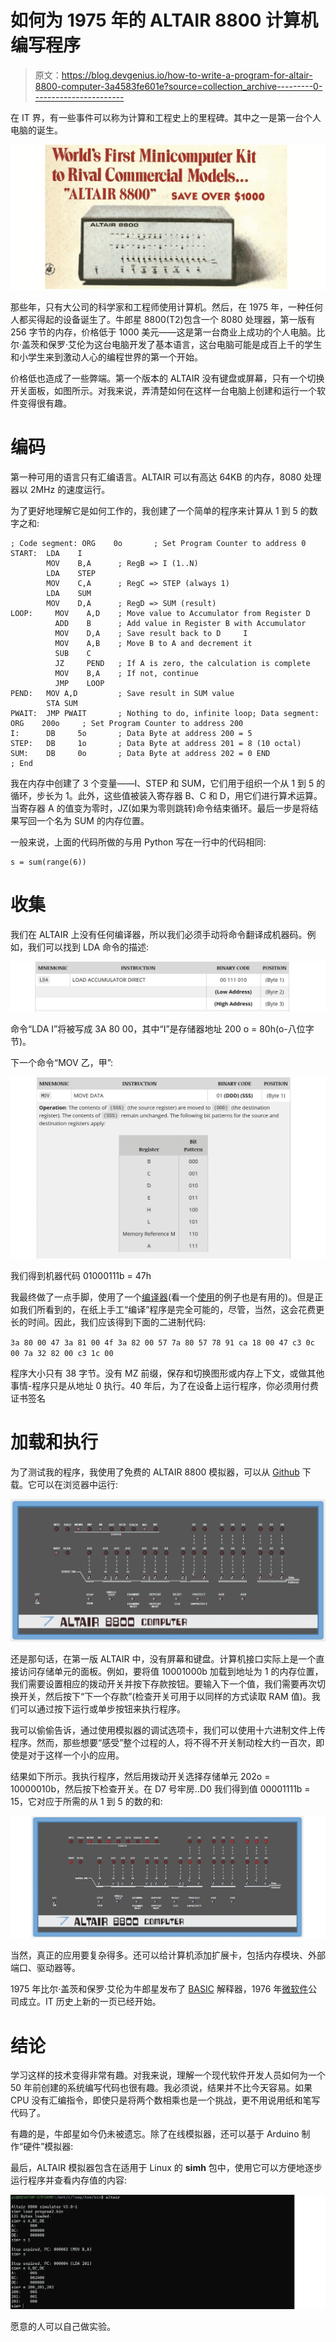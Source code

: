 # 如何为 1975 年的 ALTAIR 8800 计算机编写程序

> 原文：<https://blog.devgenius.io/how-to-write-a-program-for-altair-8800-computer-3a4583fe601e?source=collection_archive---------0----------------------->

在 IT 界，有一些事件可以称为计算和工程史上的里程碑。其中之一是第一台个人电脑的诞生。

![](img/9b9acaa776b2a6056a4076817631d67c.png)

那些年，只有大公司的科学家和工程师使用计算机。然后，在 1975 年，一种任何人都买得起的设备诞生了。牛郎星 8800(T2)包含一个 8080 处理器，第一版有 256 字节的内存，价格低于 1000 美元——这是第一台商业上成功的个人电脑。比尔·盖茨和保罗·艾伦为这台电脑开发了基本语言，这台电脑可能是成百上千的学生和小学生来到激动人心的编程世界的第一个开始。

价格低也造成了一些弊端。第一个版本的 ALTAIR 没有键盘或屏幕，只有一个切换开关面板，如图所示。对我来说，弄清楚如何在这样一台电脑上创建和运行一个软件变得很有趣。

# 编码

第一种可用的语言只有汇编语言。ALTAIR 可以有高达 64KB 的内存，8080 处理器以 2MHz 的速度运行。

为了更好地理解它是如何工作的，我创建了一个简单的程序来计算从 1 到 5 的数字之和:

```
; Code segment: ORG    0o       ; Set Program Counter to address 0
START:  LDA    I
        MOV    B,A      ; RegB => I (1..N)
        LDA    STEP
        MOV    C,A      ; RegC => STEP (always 1)
        LDA    SUM
        MOV    D,A      ; RegD => SUM (result)
LOOP:     MOV    A,D    ; Move value to Accumulator from Register D
          ADD    B      ; Add value in Register B with Accumulator
          MOV    D,A    ; Save result back to D     I
          MOV    A,B    ; Move B to A and decrement it
          SUB    C
          JZ     PEND   ; If A is zero, the calculation is complete
          MOV    B,A    ; If not, continue
          JMP    LOOP     
PEND:   MOV A,D         ; Save result in SUM value
        STA SUM
PWAIT:  JMP PWAIT       ; Nothing to do, infinite loop; Data segment: ORG    200o     ; Set Program Counter to address 200
I:      DB     5o       ; Data Byte at address 200 = 5
STEP:   DB     1o       ; Data Byte at address 201 = 8 (10 octal)
SUM:    DB     0o       ; Data Byte at address 202 = 0 END             ; End
```

我在内存中创建了 3 个变量——I、STEP 和 SUM，它们用于组织一个从 1 到 5 的循环，步长为 1。此外，这些值被装入寄存器 B、C 和 D，用它们进行算术运算。当寄存器 A 的值变为零时，JZ(如果为零则跳转)命令结束循环。最后一步是将结果写回一个名为 SUM 的内存位置。

一般来说，上面的代码所做的与用 Python 写在一行中的代码相同:

```
s = sum(range(6))
```

# 收集

我们在 ALTAIR 上没有任何编译器，所以我们必须手动将命令翻译成机器码。例如，我们可以找到 LDA 命令的描述:

![](img/288fa196986ef36e5210b13d3e95659f.png)

命令“LDA I”将被写成 3A 80 00，其中“I”是存储器地址 200 o = 80h(o-八位字节)。

下一个命令“MOV 乙，甲”:

![](img/b072572ccf9977ab43fd2b3692892f07.png)

我们得到机器代码 01000111b = 47h

我最终做了一点手脚，使用了一个[编译器](http://john.ccac.rwth-aachen.de:8000/as/download.html)(看一个[使用](https://ubuntourist.codeberg.page/Altair-8800/linux.html)的例子也是有用的)。但是正如我们所看到的，在纸上手工“编译”程序是完全可能的，尽管，当然，这会花费更长的时间。因此，我们应该得到下面的二进制代码:

`3a 80 00 47 3a 81 00 4f 3a 82 00 57 7a 80 57 78 91 ca 18 00 47 c3 0c 00 7a 32 82 00 c3 1c 00`

程序大小只有 38 字节。没有 MZ 前缀，保存和切换图形或内存上下文，或做其他事情-程序只是从地址 0 执行。40 年后，为了在设备上运行程序，你必须用付费证书签名

# 加载和执行

为了测试我的程序，我使用了免费的 ALTAIR 8800 模拟器，可以从 [Github](https://github.com/wixette/8800-simulator) 下载。它可以在浏览器中运行:

![](img/d2ecd1c29a8ac279dc9e48e0106938e5.png)

还是那句话，在第一版 ALTAIR 中，没有屏幕和键盘。计算机接口实际上是一个直接访问存储单元的面板。例如，要将值 10001000b 加载到地址为 1 的内存位置，我们需要设置相应的拨动开关并按下存款按钮。要输入下一个值，我们需要再次切换开关，然后按下“下一个存款”(检查开关可用于以同样的方式读取 RAM 值)。我们可以通过按下运行或单步按钮来执行程序。

我可以偷偷告诉，通过使用模拟器的调试选项卡，我们可以使用十六进制文件上传程序。然而，那些想要“感受”整个过程的人，将不得不开关制动栓大约一百次，即使是对于这样一个小的应用。

结果如下所示。我执行程序，然后用拨动开关选择存储单元 202o = 10000010b，然后按下检查开关。在 D7 号牢房..D0 我们得到值 00001111b = 15，它对应于所需的从 1 到 5 的数的和:

![](img/3b52048632269098193403b4436fdbd6.png)

当然，真正的应用要复杂得多。还可以给计算机添加扩展卡，包括内存模块、外部端口、驱动器等。

1975 年比尔·盖茨和保罗·艾伦为牛郎星发布了 [BASIC](https://en.wikipedia.org/wiki/Altair_BASIC) 解释器，1976 年[微软件](https://en.wikipedia.org/wiki/History_of_Microsoft)公司成立。IT 历史上新的一页已经开始。

# 结论

学习这样的技术变得非常有趣。对我来说，理解一个现代软件开发人员如何为一个 50 年前创建的系统编写代码也很有趣。我必须说，结果并不比今天容易。如果 CPU 没有汇编指令，即使只是将两个数相乘也是一个挑战，更不用说用纸和笔写代码了。

有趣的是，牛郎星如今仍未被遗忘。除了在线模拟器，还可以基于 Arduino 制作“硬件”模拟器:

最后，ALTAIR 模拟器包含在适用于 Linux 的 **simh** 包中，使用它可以方便地逐步运行程序并查看内存值的内容:

![](img/0ee96a9b3588f42230252413bc696327.png)

愿意的人可以自己做实验。